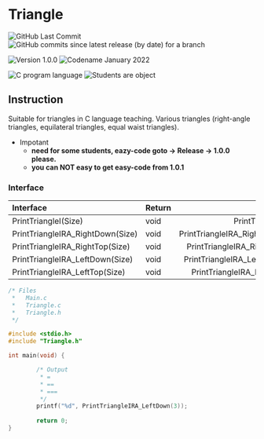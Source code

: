 # Triangle
![GitHub Last Commit](https://img.shields.io/github/last-commit/bre97-web/Triangle?color=%234b8bf5&label=Last%20commit)
![GitHub commits since latest release (by date) for a branch](https://img.shields.io/github/commits-since/bre97-web/Triangle/latest?color=%234b8bf5&label=Commits%20since%20last%20release)  

![Version 1.0.0](https://img.shields.io/badge/Version-1.0.1-lightgreen)
![Codename January 2022](https://img.shields.io/badge/Codename-January%202022%20Recovery%201-lightgreen)  

![C program language](https://img.shields.io/badge/Language-C-lightgreen)
![Students are object](https://img.shields.io/badge/Object-Students-lightgreen)
  

## Instruction  
Suitable for triangles in C language teaching. Various triangles (right-angle triangles, equilateral triangles, equal waist triangles).  

- Impotant  
  + **need for some students, eazy-code goto -> Release -> 1.0.0 please.**  
  + **you can NOT easy to get easy-code from 1.0.1**  

### Interface  
|Interface                            |Return |Tips                           |
|:---                                 |:---   |                           ---:|
|PrintTriangleI(Size)                 |void   |PrintTriangleI(2)              |
|PrintTriangleIRA_RightDown(Size)     |void   |PrintTriangleIRA_RightDown(7)  |
|PrintTriangleIRA_RightTop(Size)      |void   |PrintTriangleIRA_RightTop(0)   |
|PrintTriangleIRA_LeftDown(Size)      |void   |PrintTriangleIRA_LeftDown(7)   |
|PrintTriangleIRA_LeftTop(Size)       |void   |PrintTriangleIRA_LeftTop(7)    |

```C
/* Files
 *   Main.c
 *   Triangle.c
 *   Triangle.h
 */

#include <stdio.h>
#include "Triangle.h"

int main(void) {

        /* Output
         * =
         * ==
         * ===
         */
        printf("%d", PrintTriangleIRA_LeftDown(3));
        
        return 0;
}
```
